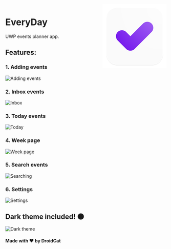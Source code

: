 <img src="Assets/StoreLogo.scale-400.png" align="right"/>

# EveryDay
UWP events planner app.

## Features:
### 1. Adding events
![Adding events](https://sun9-54.userapi.com/c857424/v857424805/11f443/qzqohId2Lx4.jpg)
### 2. Inbox events
![Inbox](https://sun9-72.userapi.com/c857424/v857424805/11f41f/5wFtV0Rt7Vc.jpg)
### 3. Today events
![Today](https://sun9-32.userapi.com/c857424/v857424805/11f428/NYpRW-35L-c.jpg)
### 4. Week page
![Week page](https://sun9-22.userapi.com/c857424/v857424805/11f43a/r8ov4e6Dlzw.jpg)
### 5. Search events
![Searching](https://sun9-57.userapi.com/c205724/v205724952/1e6bc/OSQ3GlP48WU.jpg)
### 6. Settings
![Settings](https://sun9-3.userapi.com/c205724/v205724952/1e6cf/X0x8D1tBi4o.jpg)

## Dark theme included! :new_moon:
![Dark theme](https://sun9-13.userapi.com/c205724/v205724952/1e6e2/SGA7L9w7epg.jpg)

#### Made with :heart: by DroidCat
